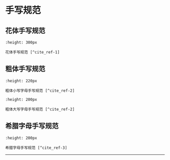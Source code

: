 # 手写规范

## 花体手写规范

```{figure} ../_static/images/Lateinische_Ausgangsschrift_1953_plain.*
:height: 300px

花体手写规范 [^cite_ref-1]
```

## 粗体手写规范

```{figure} ../_static/images/alphabet_small_bold.*
:height: 220px

粗体小写字母手写规范 [^cite_ref-2]
```

```{figure} ../_static/images/alphabet_capital_bold.*
:height: 200px

粗体大写字母手写规范 [^cite_ref-2]
```

## 希腊字母手写规范

```{figure} ../_static/images/greek_alphabet_handwriting.png
:height: 200px

希腊字母手写规范 [^cite_ref-3]
```

---

[^cite_ref-1]: <https://german.stackexchange.com/questions/11027/>
[^cite_ref-2]: <https://physnotes.jp/foundations/b_al/>
[^cite_ref-3]: <http://livingwaterbiblegames.com/greek-alphabet-handwriting.html>
